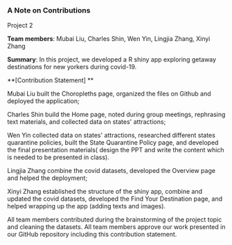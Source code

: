 ### A Note on Contributions

Project 2

**Team members**:  Mubai Liu, Charles Shin, Wen Yin, Lingjia Zhang, Xinyi Zhang

**Summary**: In this project, we developed a R shiny app exploring getaway destinations for new yorkers during covid-19. 

**[Contribution Statement] **

Mubai Liu built the Choropleths page, organized the files on Github and deployed the application;

Charles Shin build the Home page,  noted during group meetings, rephrasing text materials, and collected data on states' attractions;

Wen Yin collected data on states' attractions, researched different states quarantine policies, built the State Quarantine Policy page, and developed the final presentation materials( design the PPT and write the content which is needed to be presented in class).

Lingjia Zhang combine the covid datasets, developed the Overview page and helped the deployment;

Xinyi Zhang established the structure of the shiny app, combine and updated the covid datasets, developed the Find Your Destination page, and helped wrapping up the app (adding texts and images). 

All team members contributed during the brainstorming of the project topic and cleaning the datasets. All team members approve our work presented in our GitHub repository including this contribution statement.
